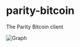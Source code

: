 # parity-bitcoin
The Parity Bitcoin client

![Graph][graph]

[graph]: https://github.com/ethcore/parity-bitcoin/blob/master/tools/graph.png
